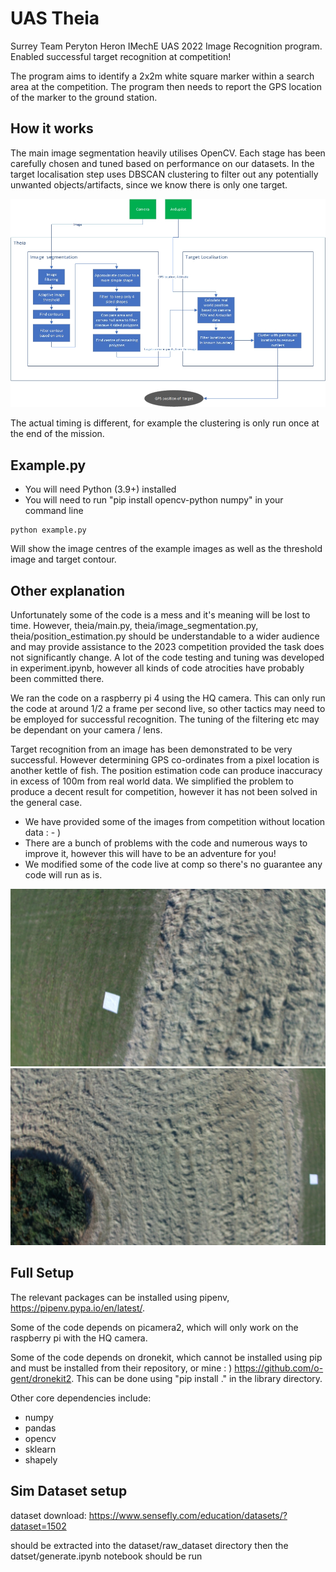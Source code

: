 # UAS Theia

Surrey Team Peryton Heron IMechE UAS 2022 Image Recognition program. Enabled successful target recognition at competition!

The program aims to identify a 2x2m white square marker within a search area at the competition. The program then needs to report the GPS location of the marker to the ground station.

## How it works

The main image segmentation heavily utilises OpenCV. Each stage has been carefully chosen and tuned based on performance on our datasets. In the target localisation step uses DBSCAN clustering to filter out any potentially unwanted objects/artifacts, since we know there is only one target.

![](/theia_flowchart.jpg)

The actual timing is different, for example the clustering is only run once at the end of the mission.

## Example.py

- You will need Python (3.9+) installed
- You will need to run "pip install opencv-python numpy" in your command line

```
python example.py
```

Will show the image centres of the example images as well as the threshold image and target contour.


## Other explanation

Unfortunately some of the code is a mess and it's meaning will be lost to time. However, theia/main.py, theia/image_segmentation.py, theia/position_estimation.py should be understandable to a wider audience and may provide assistance to the 2023 competition provided the task does not significantly change. A lot of the code testing and tuning was developed in experiment.ipynb, however all kinds of code atrocities have probably been committed there.

We ran the code on a raspberry pi 4 using the HQ camera. This can only run the code at around 1/2 a frame per second live, so other tactics may need to be employed for successful recognition. The tuning of the filtering etc may be dependant on your camera / lens. 

Target recognition from an image has been demonstrated to be very successful. However determining GPS co-ordinates from a pixel location is another kettle of fish. The position estimation code can produce inaccuracy in excess of 100m from real world data. We simplified the problem to produce a decent result for competition, however it has not been solved in the general case.

- We have provided some of the images from competition without location data : - )
- There are a bunch of problems with the code and numerous ways to improve it, however this will have to be an adventure for you!
- We modified some of the code live at comp so there's no guarantee any code will run as is.

![](/target1.JPG)
![](/target2.JPG)

## Full Setup

The relevant packages can be installed using pipenv, https://pipenv.pypa.io/en/latest/.

Some of the code depends on picamera2, which will only work on the raspberry pi with the HQ camera.

Some of the code depends on dronekit, which cannot be installed using pip and must be installed from their repository, or mine : ) https://github.com/o-gent/dronekit2. This can be done using "pip install ." in the library directory.

Other core dependencies include:
- numpy
- pandas
- opencv 
- sklearn
- shapely


## Sim Dataset setup

dataset download: https://www.sensefly.com/education/datasets/?dataset=1502

should be extracted into the dataset/raw_dataset directory then the datset/generate.ipynb notebook should be run
